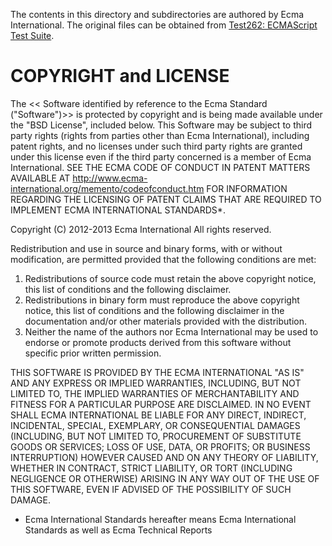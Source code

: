 The contents in this directory and subdirectories are authored by
Ecma International.
The original files can be obtained from [Test262: ECMAScript Test Suite].

[Test262: ECMAScript Test Suite]:https://github.com/tc39/test262

# COPYRIGHT and LICENSE

The << Software identified by reference to the Ecma Standard ("Software")>>  is protected by copyright and is being
made available under the  "BSD License", included below. This Software may be subject to third party rights (rights
from parties other than Ecma International), including patent rights, and no licenses under such third party rights
are granted under this license even if the third party concerned is a member of Ecma International.  SEE THE ECMA
CODE OF CONDUCT IN PATENT MATTERS AVAILABLE AT http://www.ecma-international.org/memento/codeofconduct.htm FOR
INFORMATION REGARDING THE LICENSING OF PATENT CLAIMS THAT ARE REQUIRED TO IMPLEMENT ECMA INTERNATIONAL STANDARDS*.

Copyright (C) 2012-2013 Ecma International
All rights reserved.

Redistribution and use in source and binary forms, with or without modification, are permitted provided that the
following conditions are met:
1.   Redistributions of source code must retain the above copyright notice, this list of conditions and the following
     disclaimer.
2.   Redistributions in binary form must reproduce the above copyright notice, this list of conditions and the
     following disclaimer in the documentation and/or other materials provided with the distribution.
3.   Neither the name of the authors nor Ecma International may be used to endorse or promote products derived from
     this software without specific prior written permission.

THIS SOFTWARE IS PROVIDED BY THE ECMA INTERNATIONAL "AS IS" AND ANY EXPRESS OR IMPLIED WARRANTIES, INCLUDING, BUT NOT
LIMITED TO, THE IMPLIED WARRANTIES OF MERCHANTABILITY AND FITNESS FOR A PARTICULAR PURPOSE ARE DISCLAIMED. IN NO EVENT
SHALL ECMA INTERNATIONAL BE LIABLE FOR ANY DIRECT, INDIRECT, INCIDENTAL, SPECIAL, EXEMPLARY, OR CONSEQUENTIAL DAMAGES
(INCLUDING, BUT NOT LIMITED TO, PROCUREMENT OF SUBSTITUTE GOODS OR SERVICES; LOSS OF USE, DATA, OR PROFITS; OR BUSINESS
INTERRUPTION) HOWEVER CAUSED AND ON ANY THEORY OF LIABILITY, WHETHER IN CONTRACT, STRICT LIABILITY, OR TORT (INCLUDING
NEGLIGENCE OR OTHERWISE) ARISING IN ANY WAY OUT OF THE USE OF THIS SOFTWARE, EVEN IF ADVISED OF THE POSSIBILITY OF SUCH
DAMAGE.

* Ecma International Standards hereafter means Ecma International Standards as well as Ecma Technical Reports
